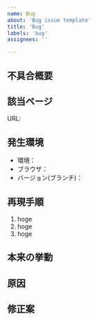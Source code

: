 ```yaml
---
name: Bug
about: 'Bug issue template'
title: 'Bug'
labels: 'bug'
assignees: ''

---
```


## 不具合概要

## 該当ページ
<!-- もしあれば -->
URL:

## 発生環境
- 環境：
- ブラウザ：
- バージョン(ブランチ)：

## 再現手順
1. hoge
2. hoge
3. hoge

## 本来の挙動

## 原因
<!-- もし分かる場合、当たりがつく場合は記載 -->

## 修正案

